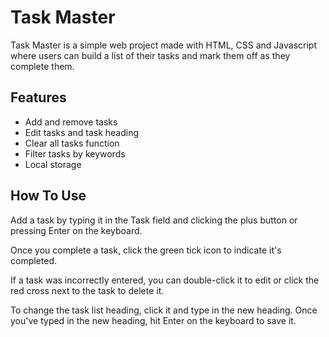 # Task Master

Task Master is a simple web project made with HTML, CSS and Javascript where users can build a list of their tasks and mark them off as they complete them.

## Features

- Add and remove tasks
- Edit tasks and task heading
- Clear all tasks function
- Filter tasks by keywords
- Local storage

## How To Use

Add a task by typing it in the Task field and clicking the plus button or pressing Enter on the keyboard.

Once you complete a task, click the green tick icon to indicate it's completed.

If a task was incorrectly entered, you can double-click it to edit or click the red cross next to the task to delete it.

To change the task list heading, click it and type in the new heading. Once you've typed in the new heading, hit Enter on the keyboard to save it.

